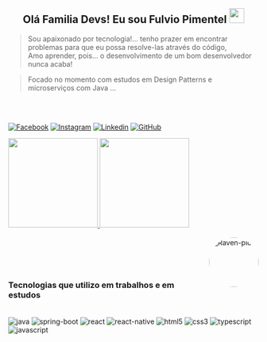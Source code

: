 <h2 align="center">Olá Familia Devs! Eu sou Fulvio Pimentel
<img height="30" src="https://c.tenor.com/2Wu29iaHSYYAAAAi/coffee-lover-hot-coffee.gif">
</h2>

  
 > Sou apaixonado por tecnologia!...  tenho prazer em encontrar problemas para que eu possa resolve-las através do código,<br/> Amo aprender, pois... o desenvolvimento de um bom desenvolvedor nunca acaba!

> Focado no momento com estudos em Design Patterns e microserviços com Java ...

<br/><br/>

[![Facebook](https://img.shields.io/badge/Facebook-1877F2?style=for-the-badge&logo=facebook&logoColor=white)](https://www.facebook.com/fulvio.francapimentel)
[![Instagram](https://img.shields.io/badge/Instagram-E4405F?style=for-the-badge&logo=instagram&logoColor=white)](https://www.instagram.com/fulviofp)
[![Linkedin](https://img.shields.io/badge/LinkedIn-0077B5?style=for-the-badge&logo=linkedin&logoColor=white)](https://www.linkedin.com/in/fulvio-pimentel-bb3aa868)
[![GitHub](	https://img.shields.io/badge/GitHub-100000?style=for-the-badge&logo=github&logoColor=white)](https://github.com/FulvioFPimentel)

 <a href="https://github.com/FulvioFPimentel">
  <img height="180em" src="https://github-readme-stats.vercel.app/api?username=FulvioFPimentel&show_icons=true&theme=dracula&include_all_commits=true&count_private=true"/>
  <img height="180em" src="https://github-readme-stats.vercel.app/api/top-langs/?username=FulvioFPimentel&layout=compact&langs_count=7&theme=dracula"/><br/>
  <a/>

</div>
  <div style="display: inline_block"><br>
  <img align="right" alt="Raven-pic" height="100" style="border-radius:50px;" src="https://www.seekpng.com/png/full/223-2231845_logo-java-java-icon.png">
</div>

  ##
  
  <br/> <br/>
  
### Tecnologias que utilizo em trabalhos e em estudos

<div style="display: inline_block"><br/>
  <img align="center" alt="java" src="https://img.shields.io/badge/Java-ED8B00?style=for-the-badge&logo=java&logoColor=white">
  <img align="center" alt="spring-boot" src="https://img.shields.io/badge/Spring-6DB33F?style=for-the-badge&logo=spring&logoColor=white">
  <img align="center" alt="react" src="https://img.shields.io/badge/React-20232A?style=for-the-badge&logo=react&logoColor=61DAFB">
  <img align="center" alt="react-native" src="https://img.shields.io/badge/React_Native-20232A?style=for-the-badge&logo=react&logoColor=61DAFB">
  <img align="center" alt="html5" src="https://img.shields.io/badge/HTML5-E34F26?style=for-the-badge&logo=html5&logoColor=white">
  <img align="center" alt="css3" src="https://img.shields.io/badge/CSS3-1572B6?style=for-the-badge&logo=css3&logoColor=white">
  <img align="center" alt="typescript" src="https://img.shields.io/badge/TypeScript-007ACC?style=for-the-badge&logo=typescript&logoColor=white">
  <img align="center" alt="javascript" src="https://img.shields.io/badge/JavaScript-F7DF1E?style=for-the-badge&logo=javascript&logoColor=black">
 </div><br/>

<br/>

